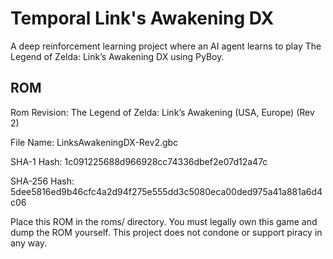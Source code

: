 # Temporal Link's Awakening DX
A deep reinforcement learning project where an AI agent learns to play The Legend of Zelda: Link’s Awakening DX using PyBoy.

## ROM
Rom Revision: The Legend of Zelda: Link’s Awakening (USA, Europe) (Rev 2)

File Name: LinksAwakeningDX-Rev2.gbc

SHA-1 Hash: 1c091225688d966928cc74336dbef2e07d12a47c

SHA-256 Hash: 5dee5816ed9b46cfc4a2d94f275e555dd3c5080eca00ded975a41a881a6d4c06

Place this ROM in the roms/ directory. You must legally own this game and dump the ROM yourself. This project does not condone or support piracy in any way.

